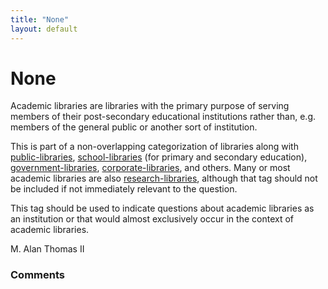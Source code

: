 ```yaml
---
title: "None"
layout: default
---
```

None
=====================
Academic libraries are libraries with the primary purpose of serving
members of their post-secondary educational institutions rather than,
e.g. members of the general public or another sort of institution.

This is part of a non-overlapping categorization of libraries along with
[public-libraries](/questions/tagged/public-libraries "show questions tagged 'public-libraries'"),
[school-libraries](/questions/tagged/school-libraries "show questions tagged 'school-libraries'")
(for primary and secondary education),
[government-libraries](/questions/tagged/government-libraries "show questions tagged 'government-libraries'"),
[corporate-libraries](/questions/tagged/corporate-libraries "show questions tagged 'corporate-libraries'"),
and others. Many or most academic libraries are also
[research-libraries](/questions/tagged/research-libraries "show questions tagged 'research-libraries'"),
although that tag should not be included if not immediately relevant to
the question.

This tag should be used to indicate questions about academic libraries
as an institution or that would almost exclusively occur in the context
of academic libraries.

M. Alan Thomas II

### Comments ###


